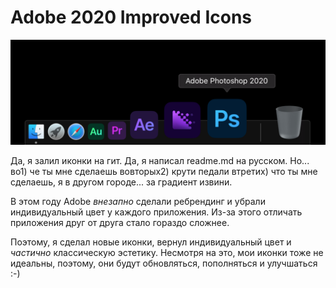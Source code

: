 # Adobe 2020 Improved Icons

![](modern_preview.png)

Да, я залил иконки на гит. Да, я написал readme.md на русском. 
Но... во1) че ты мне сделаешь вовторых2) крути педали втретих) что ты мне сделаешь, я в другом городе... за градиент извини.


В этом году Adobe *внезапно* сделали ребрендинг и убрали индивидуальный цвет у каждого приложения. Из-за этого отличать приложения друг от друга стало гораздо сложнее.

Поэтому, я сделал новые иконки, вернул индивидуальный цвет и *частично* классическую эстетику. Несмотря на это, мои иконки тоже не идеальны, поэтому, они будут обновляться, пополняться и улучшаться :-)
